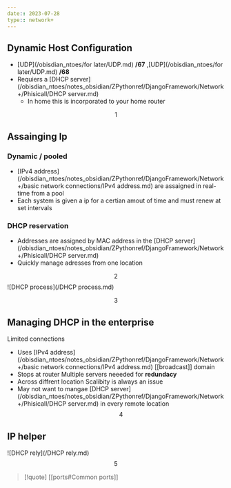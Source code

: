 ```yaml
---
date:: 2023-07-28
type:: network+
---
```

## Dynamic Host Configuration 
- [UDP](/obisdian_ntoes/for later/UDP.md) **/67** ,[UDP](/obisdian_ntoes/for later/UDP.md) **/68** 
- Requiers a [DHCP server](/obisdian_ntoes/notes_obsidian/ZPythonref/DjangoFramework/Network+/Phisicall/DHCP server.md)  
	- In home this is incorporated to your home router 
 

 
 $$1$$
## Assainging Ip

### Dynamic / pooled 
- [IPv4 address](/obisdian_ntoes/notes_obsidian/ZPythonref/DjangoFramework/Network+/basic network connections/IPv4 address.md) are assaigned in real-time from a pool 
- Each system is given a ip for a certian amout of time and must renew at set intervals 


### DHCP reservation 
- Addresses are assigned by MAC address in the [DHCP server](/obisdian_ntoes/notes_obsidian/ZPythonref/DjangoFramework/Network+/Phisicall/DHCP server.md)  
- Quickly manage adresses from one location 

$$2$$
![DHCP process](/DHCP process.md)

$$3$$
## Managing DHCP in the enterprise 

Limited connections 
 - Uses [IPv4 address](/obisdian_ntoes/notes_obsidian/ZPythonref/DjangoFramework/Network+/basic network connections/IPv4 address.md) [[broadcast]] domain
 - Stops at router 
Multiple servers neeeded for **redundacy** 
 - Across diffrent location
Scalibity is always an issue 
 - May not want to mangae [DHCP server](/obisdian_ntoes/notes_obsidian/ZPythonref/DjangoFramework/Network+/Phisicall/DHCP server.md)  in every remote location 
$$4$$

## IP helper 
![DHCP rely](/DHCP rely.md)
$$5$$

>[!quote] [[ports#Common ports]]
